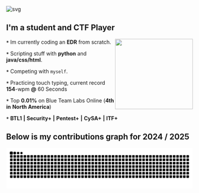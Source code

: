 ![svg](https://readme-typing-svg.demolab.com/?font=Pixelify+Sans&size=32&duration=2550&pause=1000&color=ffffff&random=false&width=435&lines=Welcome+to+my+profile+!)

## I'm a student and CTF Player 
<p1>
  <img height="190" width="210" align="right" src="https://github.com/user-attachments/assets/44d46ee2-0354-4aa5-9e76-8e4de58be366" >  
</p1>

**`*`** Im currently coding an **EDR** from scratch.

**`*`** Scripting stuff with **python** and **java/css/html**.

**`*`** Competing with ```myself```.

**`*`** Practicing touch typing, current record **154**-wpm **@** 60 Seconds

**`*`** Top **0.01%** on Blue Team Labs Online (**4th** **in** **North America**) 

**`*`** **BTL1** **|** **Security+** **|** **Pentest+** **|** **CySA+** **|** **ITF+** 

## Below is my contributions graph for 2024 / 2025 
![Snake animation](https://github.com/0x157/0x157/blob/output/github-contribution-grid-snake-dark.svg)




<!--
**ErenSnowh/ErenSnowh** is a ✨ _special_ ✨ repository because its `README.md` (this file) appears on your GitHub profile.

Here are some ideas to get you started:

- 🔭 I’m currently working on ...
- 🌱 I’m currently learning ...
- 👯 I’m looking to collaborate on ...
- 🤔 I’m looking for help with ...
- 💬 Ask me about ...
- 📫 How to reach me: ...
- 😄 Pronouns: ...
- ⚡ Fun fact: ...
-->
